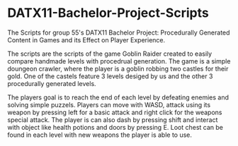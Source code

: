 # DATX11-Bachelor-Project-Scripts
The Scripts for group 55's DATX11 Bachelor Project: Procedurally Generated Content in Games and its Effect on Player Experience. 

The scripts are the scripts of the game Goblin Raider created to easily compare handmade levels with procedrual generation. The game is a simple doungeon crawler, where the player is a goblin robbing two castles for their gold. One of the castels feature 3 levels desiged by us and the other 3 procedurally generated levels. 

The players goal is to reach the end of each level by defeating enemies and solving simple puzzels. Players can move with WASD, attack using its weapon by pressing left for a basic attack and right click for the weapons special attack. The player is can also dash by pressing shift and interact with object like health potions and doors by pressing E. Loot chest can be found in each level with new weapons the player is able to use.



